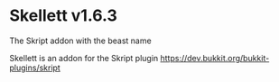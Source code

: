 # Skellett v1.6.3
The Skript addon with the beast name

Skellett is an addon for the Skript plugin https://dev.bukkit.org/bukkit-plugins/skript
